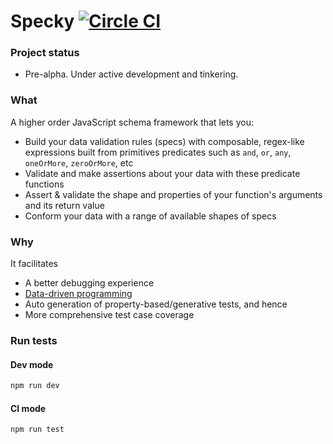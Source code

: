 # Specky [![Circle CI](https://circleci.com/gh/settinghead/specky.svg?style=svg)](https://circleci.com/gh/settinghead/specky)

### Project status
- Pre-alpha. Under active development and tinkering.

### What

A higher order JavaScript schema framework that lets you:

- Build your data validation rules (specs) with composable, regex-like expressions built from primitives predicates such as `and`, `or`, `any`, `oneOrMore`, `zeroOrMore`, etc
- Validate and make assertions about your data with these predicate functions
- Assert & validate the shape and properties of your function's arguments and its return value
- Conform your data with a range of available shapes of specs

### Why

It facilitates

- A better debugging experience
- [Data-driven programming](http://stackoverflow.com/a/1065657/707362)
- Auto generation of property-based/generative tests, and hence
- More comprehensive test case coverage

### Run tests

#### Dev mode

```bash
npm run dev
```

#### CI mode
```bash
npm run test
```
